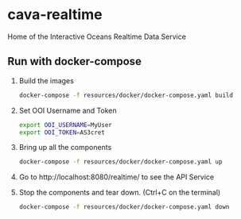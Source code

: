 # cava-realtime

Home of the Interactive Oceans Realtime Data Service

## Run with docker-compose

1. Build the images

    ```bash
    docker-compose -f resources/docker/docker-compose.yaml build
    ```

2. Set OOI Username and Token

    ```bash
    export OOI_USERNAME=MyUser
    export OOI_TOKEN=AS3cret
    ```

3. Bring up all the components

    ```bash
    docker-compose -f resources/docker/docker-compose.yaml up
    ```

4. Go to http://localhost:8080/realtime/ to see the API Service
5. Stop the components and tear down. (Ctrl+C on the terminal)

    ```bash
    docker-compose -f resources/docker/docker-compose.yaml down
    ```
